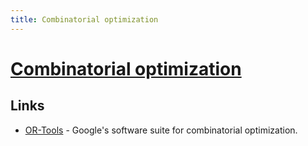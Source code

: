 ```yaml
---
title: Combinatorial optimization
---
```


# [Combinatorial optimization](https://en.wikipedia.org/wiki/Combinatorial_optimization)

## Links

- [OR-Tools](https://github.com/google/or-tools) - Google's software suite for combinatorial optimization.
